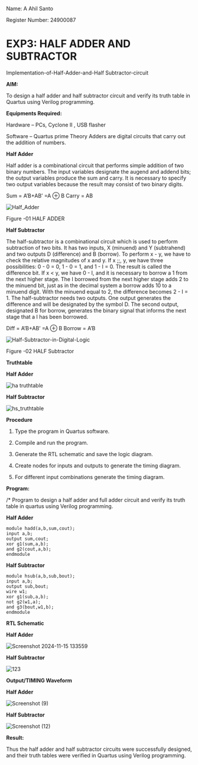Name: A Ahil Santo

Register Number: 24900087

# EXP3: HALF ADDER AND SUBTRACTOR

Implementation-of-Half-Adder-and-Half Subtractor-circuit

**AIM:**

To design a half adder and half subtractor circuit and verify its truth table in Quartus using Verilog programming.

**Equipments Required:**

Hardware – PCs, Cyclone II , USB flasher 

Software – Quartus prime Theory Adders are digital circuits that carry out the addition of numbers.

**Half Adder**

Half adder is a combinational circuit that performs simple addition of two binary numbers. The input variables designate the augend and addend bits; the output variables produce the sum and carry. It is necessary to specify two output variables because the result may consist of two binary digits.

Sum = A’B+AB’ =A ⊕ B Carry = AB

![Half_Adder](https://github.com/user-attachments/assets/7bbea727-0808-4db4-8435-39217676bb22)


Figure -01 HALF ADDER

**Half Subtractor**

The half-subtractor is a combinational circuit which is used to perform subtraction of two bits. It has two inputs, X (minuend) and Y (subtrahend) and two outputs D (difference) and B (borrow). To perform x - y, we have to check the relative magnitudes of x and y. If x ;;, y, we have three possibilities: 0 - 0 = 0, 1 - 0 = 1, and 1 - I = 0. The result is called the difference bit. If x < y, we have 0 - I, and it is necessary to borrow a 1 from the next higher stage. The I borrowed from the next higher stage adds 2 to the minuend bit, just as in the decimal system a borrow adds 10 to a minuend digit. With the minuend equal to 2, the difference becomes 2 - I = 1. The half-subtractor needs two outputs. One output generates the difference and will be designated by the symbol D. The second output, designated B for borrow, generates the binary signal that informs the next stage that a I has been borrowed. 

Diff = A’B+AB’ =A ⊕ B
Borrow = A’B

 ![Half-Subtractor-in-Digital-Logic](https://github.com/user-attachments/assets/32675d05-e651-489a-94c6-c36f321377bc)


Figure -02 HALF Subtractor

**Truthtable**

**Half Adder**

![ha truthtable](https://github.com/user-attachments/assets/e645e07f-f76b-498c-96d3-34508f909ba4)


**Half Subtractor**

![hs_truthtable](https://github.com/user-attachments/assets/ce483827-8f26-4ab8-b45e-4901325db982)


**Procedure**

1.	Type the program in Quartus software.

2.	Compile and run the program.

3.	Generate the RTL schematic and save the logic diagram.

4.	Create nodes for inputs and outputs to generate the timing diagram.

5.	For different input combinations generate the timing diagram.


**Program:**

/* Program to design a half adder and full adder circuit and verify its truth table in quartus using Verilog programming.

**Half Adder**

```
module hadd(a,b,sum,cout);
input a,b;
output sum,cout;
xor g1(sum,a,b);
and g2(cout,a,b);
endmodule 
```

**Half Subtractor**

```
module hsub(a,b,sub,bout);
input a,b;
output sub,bout;
wire w1;
xor g1(sub,a,b);
not g2(w1,a);
and g3(bout,w1,b);
endmodule 
```

**RTL Schematic**

**Half Adder**

![Screenshot 2024-11-15 133559](https://github.com/user-attachments/assets/16aa1d41-21e2-4c1a-8725-2dd6dd3292ec)


**Half Subtractor**

![123](https://github.com/user-attachments/assets/ecda5c64-2b36-4526-8037-66be4096cf8b)


**Output/TIMING Waveform**

**Half Adder**

![Screenshot (9)](https://github.com/user-attachments/assets/5c683293-f5a3-4a97-a5fc-ece59af63f49)

**Half Subtractor**

![Screenshot (12)](https://github.com/user-attachments/assets/30691d93-290f-4e59-85a8-ccd7ea266467)


**Result:**

Thus the half adder and half subtractor circuits were successfully designed, and their truth tables were verified in Quartus using Verilog programming.


